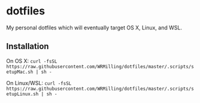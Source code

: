 # dotfiles
My personal dotfiles which will eventually target OS X, Linux, and WSL.

## Installation

On OS X: 
`curl -fsSL https://raw.githubusercontent.com/WRMilling/dotfiles/master/.scripts/setupMac.sh | sh -`

On Linux/WSL:
`curl -fsSL https://raw.githubusercontent.com/WRMilling/dotfiles/master/.scripts/setupLinux.sh | sh -`
